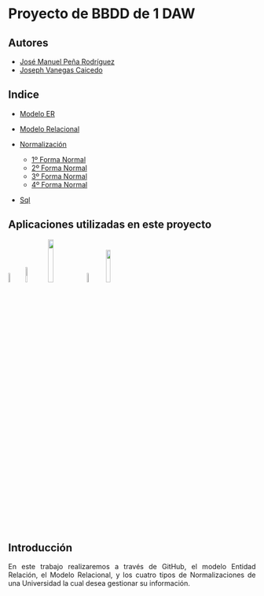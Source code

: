 # Proyecto de BBDD de 1 DAW
<div align="justify">

## Autores
 - [José Manuel Peña Rodríguez](https://github.com/jpprguezz)
 - [Joseph Vanegas Caicedo](https://github.com/JVC0)
   
## Indice
- [Modelo ER](https://github.com/JVC0/ProyectoBBDD/tree/main/modelo-er)

- [Modelo Relacional](https://github.com/JVC0/ProyectoBBDD/tree/main/modelo-mr)

- [Normalización](https://github.com/JVC0/ProyectoBBDD/tree/main/normalización)
    - [1º Forma Normal](https://github.com/JVC0/ProyectoBBDD/blob/main/normalizaci%C3%B3n/1%C2%BAFormaNormal/1%C2%BAFormaNormal.drawio.png)
    - [2º Forma Normal](https://github.com/JVC0/ProyectoBBDD/blob/main/normalizaci%C3%B3n/2%C2%BAFormaNormal/2%C2%BAFormaNormal.drawio.png)
    - [3º Forma Normal](https://github.com/JVC0/ProyectoBBDD/tree/main/normalizaci%C3%B3n/3%C2%BAFormaNormal) 
    - [4º Forma Normal](https://github.com/JVC0/ProyectoBBDD/tree/main/normalizaci%C3%B3n/4%C2%BAFormaNormal)

- [Sql](https://github.com/JVC0/ProyectoBBDD/tree/main/sql)

## Aplicaciones utilizadas en este proyecto 
<img src="https://imgs.search.brave.com/dhlg2llpJiilp7TBoA4ENKc4IhwzDMdr33Y_iY_8kvA/rs:fit:560:320:1/g:ce/aHR0cHM6Ly91cGxv/YWQud2lraW1lZGlh/Lm9yZy93aWtpcGVk/aWEvY29tbW9ucy90/aHVtYi85LzlhL1Zp/c3VhbF9TdHVkaW9f/Q29kZV8xLjM1X2lj/b24uc3ZnLzUxMnB4/LVZpc3VhbF9TdHVk/aW9fQ29kZV8xLjM1/X2ljb24uc3ZnLnBu/Zw" width="7%"></src><img src="https://imgs.search.brave.com/K2ZUCnePOBI4TKL1e2jdhRIho6Be06I7fSLWwVUdB8U/rs:fit:560:320:1/g:ce/aHR0cHM6Ly91cGxv/YWQud2lraW1lZGlh/Lm9yZy93aWtpcGVk/aWEvY29tbW9ucy90/aHVtYi80LzQ4L01h/cmtkb3duLW1hcmsu/c3ZnLzUxMnB4LU1h/cmtkb3duLW1hcmsu/c3ZnLnBuZw" width="9%"><img src="https://upload.wikimedia.org/wikipedia/commons/thumb/3/38/SQLite370.svg/1280px-SQLite370.svg.png" width="15%"> <img src="https://imgs.search.brave.com/3R312ocirckCYzRg8prry3bznaYmtCERR98sBtPDDhc/rs:fit:560:320:1/g:ce/aHR0cHM6Ly91cGxv/YWQud2lraW1lZGlh/Lm9yZy93aWtpcGVk/aWEvY29tbW9ucy90/aHVtYi8zLzNlL0Rp/YWdyYW1zLm5ldF9M/b2dvLnN2Zy81MTJw/eC1EaWFncmFtcy5u/ZXRfTG9nby5zdmcu/cG5n" width="7%"></src> <img src="https://imgs.search.brave.com/QBtVPyyL0OxsEIQmfKaGPXK3lS2xfK_DXvdWKSvd2Xw/rs:fit:560:320:1/g:ce/aHR0cHM6Ly91cGxv/YWQud2lraW1lZGlh/Lm9yZy93aWtpcGVk/aWEvY29tbW9ucy90/aHVtYi9lL2UwL0dp/dC1sb2dvLnN2Zy81/MTJweC1HaXQtbG9n/by5zdmcucG5n" width="13%">

## Introducción
En este trabajo realizaremos a través de GitHub, el modelo Entidad Relación, el Modelo Relacional, y los cuatro tipos de Normalizaciones de una Universidad la cual desea gestionar su información.




